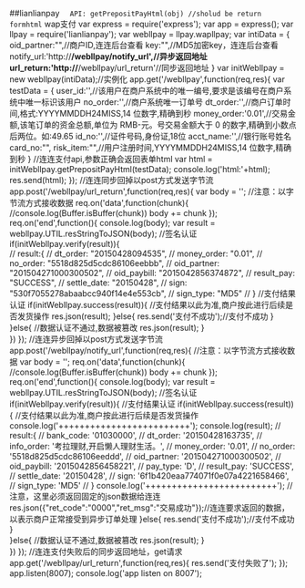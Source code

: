 ##lianlianpay
`	API: getPrepositPayHtml(obj) //sholud be return formhtml
`	wap支付
		var express = require('express');
	    var app = express();
	    var llpay = require('lianlianpay');
	    var webllpay = llpay.wapllpay;
	    var intiData = {
	        oid_partner:"",//商户ID,连连后台查看
	        key:"",//MD5加密key，连连后台查看
	        notify_url:'http://****/webllpay/notify_url',//异步返回地址
	        url_return:'http://****/webllpay/url_return'//同步返回地址
	    }
	    var initWebllpay = new webllpay(intiData);//实例化
	    app.get('/webllpay',function(req,res){
	        var testData = {
	            user_id:'',//该用户在商户系统中的唯一编号,要求是该编号在商户系统中唯一标识该用户
	            no_order:'',//商户系统唯一订单号
	            dt_order:'',//商户订单时间,格式:YYYYMMDDH24MISS,14 位数字,精确到秒
	            money_order:'0.01',//交易金额,该笔订单的资金总额,单位为 RMB-元。号交易金额大于 0 的数字,精确到小数点后两位。如:49.65
	            id_no:'',//证件号码,身份证,18位
	            acct_name:'',//银行账号姓名
	            card_no:"",
	            risk_item:"",//用户注册时间,YYYYMMDDH24MISS,14 位数字,精确到秒
	        }
	        //连连支付api,参数正确会返回表单html
	        var html = initWebllpay.getPrepositPayHtml(testData);
	        console.log('html:'+html);
	        res.send(html);
	    });
	    //连连同步回掉以post方式发送字节流
	    app.post('/webllpay/url_return',function(req,res){
	        var body = '';
	        //注意：以字节流方式接收数据
	        req.on('data',function(chunk){
	            //console.log(Buffer.isBuffer(chunk))
	            body += chunk
	        });
	        req.on('end',function(){
	            console.log(body);
	            var result = webllpay.UTIL.resStringToJSON(body);
	            //签名认证
	            if(initWebllpay.verify(result)){                    
	                // result:{
	                //  dt_order: "20150428094535",
	                //  money_order: "0.01",
	                //  no_order: "5518d825d5cdc86106eebbb",
	                //  oid_partner: "201504271000300502",
	                //  oid_paybill: "2015042856374872",
	                //  result_pay: "SUCCESS",
	                //  settle_date: "20150428",
	                //  sign: "530f7055278abaabcc940f14e4e553cb",
	                //  sign_type: "MD5"
	                // }
	                //支付结果认证
	                if(initWebllpay.success(result)){
	                    //支付结果以此为准,商户按此进行后续是否发货操作
	                    res.json(result);
	                }else{
	                    res.send('支付不成功');//支付不成功
	                }       
	            }else{
	                //数据认证不通过,数据被篡改
	                res.json(result);
	            }   
	        })
	    });
	    //连连异步回掉以post方式发送字节流
	    app.post('/webllpay/notify_url',function(req,res){
	        //注意：以字节流方式接收数据
	        var body = '';
	        req.on('data',function(chunk){
	            //console.log(Buffer.isBuffer(chunk))
	            body += chunk
	        });
	        req.on('end',function(){
	            console.log(body);
	            var result = webllpay.UTIL.resStringToJSON(body);
	            //签名认证
	            if(initWebllpay.verify(result)){
	                //支付结果认证
	                if(initWebllpay.success(result)){
	                    //支付结果以此为准,商户按此进行后续是否发货操作
	                    console.log('+++++++++++++++++++++++++');
	                    console.log(result);
	                    // result:{ 
	                    //  bank_code: '01030000',
	                    //  dt_order: '20150428163735',
	                    //  info_order: '考拉理财,开启懒人理财生活。',
	                    //  money_order: '0.01',
	                    //  no_order: '5518d825d5cdc86106eeddd',
	                    //  oid_partner: '201504271000300502',
	                    //  oid_paybill: '2015042856458221',
	                    //  pay_type: 'D',
	                    //  result_pay: 'SUCCESS',
	                    //  settle_date: '20150428',
	                    //  sign: '6f1b420eaa774071f0e07a4221658466',
	                    //  sign_type: 'MD5' 
	                    // }
	                    console.log('+++++++++++++++++++++++++');
	                    //注意，这里必须返回固定的json数据给连连
	                    res.json({"ret_code":"0000","ret_msg":"交易成功"});//连连要求返回的数据，以表示商户正常接受到异步订单处理
	                }else{
	                    res.send('支付不成功');//支付不成功
	                }               
	            }else{
	                //数据认证不通过,数据被篡改
	                res.json(result);
	            }   
	        })
	    });
	    //连连支付失败后的同步返回地址，get请求
	    app.get('/webllpay/url_return',function(req,res){
	        res.send('支付失败了');
	    });
	    app.listen(8007);
	    console.log('app listen on 8007');	